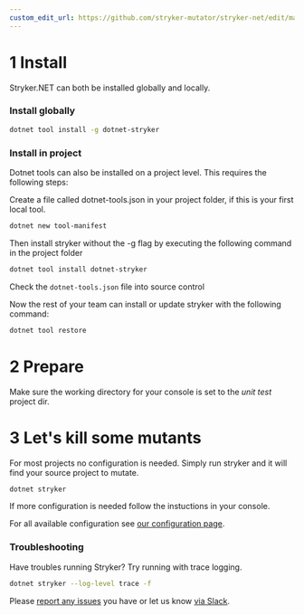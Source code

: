 ```yaml
---
custom_edit_url: https://github.com/stryker-mutator/stryker-net/edit/master/docs/GettingStarted.md
---
```


# 1 Install

Stryker.NET can both be installed globally and locally.

### Install globally
```bash
dotnet tool install -g dotnet-stryker
```

### Install in project
Dotnet tools can also be installed on a project level. This requires the following steps:

Create a file called dotnet-tools.json in your project folder, if this is your first local tool.

```bash
dotnet new tool-manifest
```

Then install stryker without the -g flag by executing the following command in the project folder

```bash
dotnet tool install dotnet-stryker
```

Check the `dotnet-tools.json` file into source control

Now the rest of your team can install or update stryker with the following command:

```bash
dotnet tool restore
```

# 2 Prepare

Make sure the working directory for your console is set to the *unit test* project dir.

# 3 Let's kill some mutants
For most projects no configuration is needed. Simply run stryker and it will find your source project to mutate.

```bash
dotnet stryker
```

If more configuration is needed follow the instuctions in your console.

For all available configuration see [our configuration page](https://stryker-mutator.io/docs/stryker/configuration).

### Troubleshooting
Have troubles running Stryker? Try running with trace logging.

```bash
dotnet stryker --log-level trace -f
```

Please [report any issues](http://github.com/stryker-mutator/stryker-net/issues) you have or let us know [via Slack](https://join.slack.com/t/stryker-mutator/shared_invite/enQtOTUyMTYyNTg1NDQ0LTU4ODNmZDlmN2I3MmEyMTVhYjZlYmJkOThlNTY3NTM1M2QxYmM5YTM3ODQxYmJjY2YyYzllM2RkMmM1NjNjZjM).
